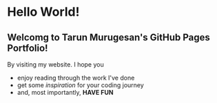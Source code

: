 # Hello World! 

## Welcomg to **Tarun Murugesan's** GitHub Pages Portfolio!

By visiting my website. I hope you
- enjoy reading through the work I've done
- get some *inspiration* for your coding journey
- and, most importantly, **HAVE FUN**
